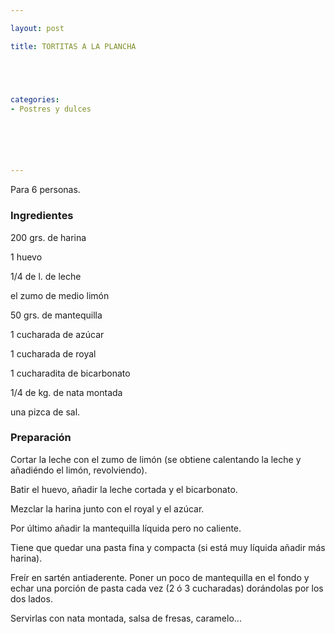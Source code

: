 ```yaml
---

layout: post

title: TORTITAS A LA PLANCHA





categories:
- Postres y dulces






---
```


Para 6 personas.

<h3>Ingredientes</h3>

200 grs. de harina

1 huevo

1/4 de l. de leche

el zumo de medio limón

50 grs. de mantequilla

1 cucharada de azúcar

1 cucharada de royal

1 cucharadita de bicarbonato

1/4 de kg. de nata montada

una pizca de sal.

<h3>Preparación</h3>

Cortar la leche con el zumo de limón (se obtiene calentando la leche y añadiéndo el limón, revolviendo).

Batir el huevo, añadir la leche cortada y el bicarbonato.

Mezclar la harina junto con el royal y el azúcar.

Por último añadir la mantequilla líquida pero no caliente.

Tiene que quedar una pasta fina y compacta (si está muy líquida añadir más harina).

Freír en sartén antiaderente. Poner un poco de mantequilla en el fondo y echar una porción de pasta cada vez (2 ó 3 cucharadas) dorándolas por los dos lados.

Servirlas con nata montada, salsa de fresas, caramelo...